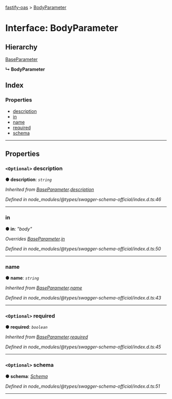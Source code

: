 [fastify-oas](../README.md) > [BodyParameter](../interfaces/bodyparameter.md)

# Interface: BodyParameter

## Hierarchy

 [BaseParameter](baseparameter.md)

**↳ BodyParameter**

## Index

### Properties

* [description](bodyparameter.md#description)
* [in](bodyparameter.md#in)
* [name](bodyparameter.md#name)
* [required](bodyparameter.md#required)
* [schema](bodyparameter.md#schema)

---

## Properties

<a id="description"></a>

### `<Optional>` description

**● description**: *`string`*

*Inherited from [BaseParameter](baseparameter.md).[description](baseparameter.md#description)*

*Defined in node_modules/@types/swagger-schema-official/index.d.ts:46*

___
<a id="in"></a>

###  in

**● in**: *"body"*

*Overrides [BaseParameter](baseparameter.md).[in](baseparameter.md#in)*

*Defined in node_modules/@types/swagger-schema-official/index.d.ts:50*

___
<a id="name"></a>

###  name

**● name**: *`string`*

*Inherited from [BaseParameter](baseparameter.md).[name](baseparameter.md#name)*

*Defined in node_modules/@types/swagger-schema-official/index.d.ts:43*

___
<a id="required"></a>

### `<Optional>` required

**● required**: *`boolean`*

*Inherited from [BaseParameter](baseparameter.md).[required](baseparameter.md#required)*

*Defined in node_modules/@types/swagger-schema-official/index.d.ts:45*

___
<a id="schema"></a>

### `<Optional>` schema

**● schema**: *[Schema](schema.md)*

*Defined in node_modules/@types/swagger-schema-official/index.d.ts:51*

___

